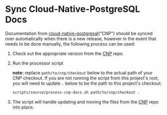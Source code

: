# Sync Cloud-Native-PostgreSQL Docs

Documentation from [cloud-native-postgresql][cnp]("CNP") should be synced over automatically when there is a new release, however in the event that needs to be done manually, the following process can be used:

1. Check out the appropriate version from the [CNP][] repo.
1. Run the processor script

   **note:** replace `path/to/cnp/checkout` below to the actual path of your CNP checkout. If you are not running the script from this project's root, you will need to update `.` below to be the path to this project's checkout.
   ```sh
   scripts/source/process-cnp-docs.sh path/to/cnp/checkout .
   ```
1. The script will handle updating and moving the files from the [CNP][] repo into place.


[cnp]: https://github.com/EnterpriseDB/cloud-native-postgresql
